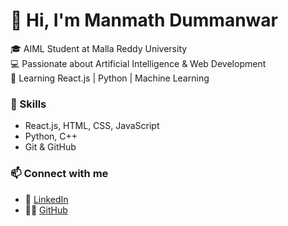 # 👋 Hi, I'm Manmath Dummanwar

🎓 AIML Student at Malla Reddy University  
💻 Passionate about Artificial Intelligence & Web Development  
🚀 Learning React.js | Python | Machine Learning  

### 🌟 Skills
- React.js, HTML, CSS, JavaScript
- Python, C++
- Git & GitHub

### 📫 Connect with me
- 💼 [LinkedIn](https://www.linkedin.com/in/dummanwar-manmath-074625331)
- 🧑‍💻 [GitHub](https://github.com/manmathd)

<!-- You can also add badges, images, or projects -->


<!--
**manmathd/manmathd** is a ✨ _special_ ✨ repository because its `README.md` (this file) appears on your GitHub profile.

Here are some ideas to get you started:

- 🔭 I’m currently working on ...
- 🌱 I’m currently learning ...
- 👯 I’m looking to collaborate on ...
- 🤔 I’m looking for help with ...
- 💬 Ask me about ...
- 📫 How to reach me: ...
- 😄 Pronouns: ...
- ⚡ Fun fact: ...
-->
